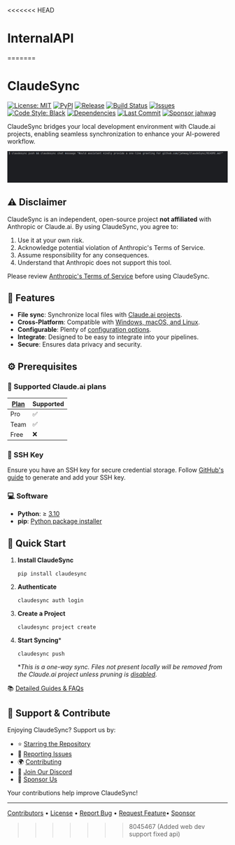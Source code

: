 <<<<<<< HEAD
# InternalAPI
=======
# ClaudeSync

[![License: MIT](https://img.shields.io/badge/License-MIT-blue.svg)](https://opensource.org/licenses/MIT)
[![PyPI](https://badge.fury.io/py/claudesync.svg)](https://pypi.org/project/claudesync/)
[![Release](https://img.shields.io/github/release/jahwag/claudesync.svg)](https://github.com/jahwag/claudesync/releases)
[![Build Status](https://github.com/jahwag/ClaudeSync/actions/workflows/python-package.yml/badge.svg)](https://github.com/jahwag/ClaudeSync/actions/workflows/python-package.yml)
[![Issues](https://img.shields.io/github/issues/jahwag/claudesync)](https://github.com/jahwag/claudesync/issues)
[![Code Style: Black](https://img.shields.io/badge/code%20style-black-000000.svg)](https://github.com/psf/black)
[![Dependencies](https://img.shields.io/librariesio/github/jahwag/claudesync)](https://github.com/jahwag/claudesync/network/dependencies)
[![Last Commit](https://img.shields.io/github/last-commit/jahwag/claudesync.svg)](https://github.com/jahwag/claudesync/commits/main)
[![Sponsor jahwag](https://img.shields.io/badge/Sponsor-♥-red)](https://github.com/sponsors/jahwag)


ClaudeSync bridges your local development environment with Claude.ai projects, enabling seamless synchronization to enhance your AI-powered workflow.

![ClaudeSync in Action](claudesync.gif)

## ⚠️ Disclaimer

ClaudeSync is an independent, open-source project **not affiliated** with Anthropic or Claude.ai. By using ClaudeSync, you agree to:

1. Use it at your own risk.
2. Acknowledge potential violation of Anthropic's Terms of Service.
3. Assume responsibility for any consequences.
4. Understand that Anthropic does not support this tool.

Please review [Anthropic's Terms of Service](https://www.anthropic.com/legal/consumer-terms) before using ClaudeSync.

## 🌟 Features

- **File sync**: Synchronize local files with [Claude.ai projects](https://www.anthropic.com/news/projects).
- **Cross-Platform**: Compatible with [Windows, macOS, and Linux](https://github.com/jahwag/ClaudeSync/releases).
- **Configurable**: Plenty of [configuration options](https://github.com/jahwag/ClaudeSync/wiki/Quick-reference).
- **Integrate**: Designed to be easy to integrate into your pipelines.
- **Secure**: Ensures data privacy and security.

## ⚙️ Prerequisites

### 📄 Supported Claude.ai plans

| [Plan](https://www.anthropic.com/pricing)   | Supported |
|--------|-----------|
| Pro    | ✅        |
| Team   | ✅        |
| Free   | ❌        |

### 🔑 SSH Key

Ensure you have an SSH key for secure credential storage. Follow [GitHub's guide](https://docs.github.com/en/authentication/connecting-to-github-with-ssh) to generate and add your SSH key.

### 💻 Software

- **Python**: ≥ [3.10](https://www.python.org/downloads/)
- **pip**: [Python package installer](https://pip.pypa.io/en/stable/installation/)

## 🚀 Quick Start

1. **Install ClaudeSync**
    ```shell
    pip install claudesync
    ```

2. **Authenticate**
    ```shell
    claudesync auth login
    ```

3. **Create a Project**
    ```shell
    claudesync project create
    ```

4. **Start Syncing***
    ```shell
    claudesync push
    ```
    **This is a one-way sync. Files not present locally will be removed from the Claude.ai project unless pruning is [disabled](https://github.com/jahwag/ClaudeSync/wiki/Quick-reference#pruning-remote).*

📚 [Detailed Guides & FAQs](https://github.com/jahwag/claudesync/wiki)

## 🤝 Support & Contribute

Enjoying ClaudeSync? Support us by:

- ⭐ [Starring the Repository](https://github.com/jahwag/claudesync)
- 🐛 [Reporting Issues](https://github.com/jahwag/claudesync/issues)
- 🌍 [Contributing](CONTRIBUTING.md)
- 💬 [Join Our Discord](https://discord.gg/pR4qeMH4u4)
- 💖 [Sponsor Us](https://github.com/sponsors/jahwag)

Your contributions help improve ClaudeSync!

---

[Contributors](https://github.com/jahwag/claudesync/graphs/contributors) • [License](https://github.com/jahwag/claudesync/blob/master/LICENSE) • [Report Bug](https://github.com/jahwag/claudesync/issues) • [Request Feature](https://github.com/jahwag/claudesync/issues/new?labels=enhancement&template=feature_request.md)• [Sponsor](https://github.com/sponsors/jahwag)
>>>>>>> 8045467 (Added web dev support fixed api)
